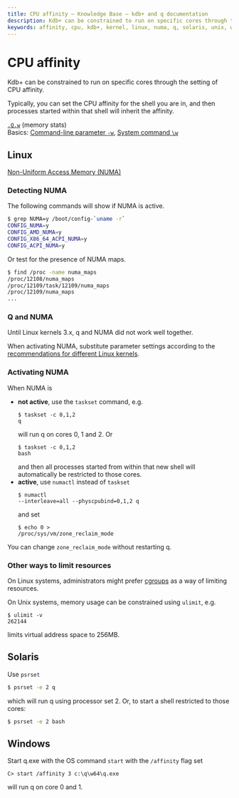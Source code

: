 ```yaml
---
title: CPU affinity – Knowledge Base – kdb+ and q documentation
description: Kdb+ can be constrained to run on specific cores through the setting of CPU affinity. Typically, you can set the CPU affinity for the shell you are in, and then processes started within that shell will inherit the affinity.
keywords: affinity, cpu, kdb+, kernel, linux, numa, q, solaris, unix, windows, zone_reclaim_mode
---
```

# CPU affinity




Kdb+ can be constrained to run on specific cores through the setting of CPU affinity.

Typically, you can set the CPU affinity for the shell you are in, and then processes started within that shell will inherit the affinity.

<i class="far fa-hand-point-right"></i> 
[`.Q.w`](../ref/dotq.md#qw-memory-stats) (memory stats)  
Basics: [Command-line parameter `-w`](../basics/cmdline.md#-w-memory), 
[System command `\w`](../basics/syscmds.md#w-workspace)


## Linux

<i class="far fa-hand-point-right"></i> 
[Non-Uniform Access Memory (NUMA)](linux-production.md#non-uniform-access-memory-numa-hardware)


### Detecting NUMA

The following commands will show if NUMA is active.

```bash
$ grep NUMA=y /boot/config-`uname -r`
CONFIG_NUMA=y
CONFIG_AMD_NUMA=y
CONFIG_X86_64_ACPI_NUMA=y
CONFIG_ACPI_NUMA=y
```

Or test for the presence of NUMA maps.

```bash
$ find /proc -name numa_maps
/proc/12108/numa_maps
/proc/12109/task/12109/numa_maps
/proc/12109/numa_maps
...
```


### Q and NUMA

Until Linux kernels 3.x, q and NUMA did not work well together. 

When activating NUMA, substitute parameter settings according to the [recommendations for different Linux kernels](linux-production.md#non-uniform-access-memory-numa-hardware).


### Activating NUMA

When NUMA is 

-   **not active**, use the `taskset` command, e.g.<pre><code class="language-bash">$ taskset -c 0,1,2 q</code></pre>will run q on cores 0, 1 and 2. Or<pre><code class="language-bash">$ taskset -c 0,1,2 bash</code></pre>and then all processes started from within that new shell will automatically be restricted to those cores.
-   **active**, use `numactl` instead of `taskset`<pre><code class="language-bash">$ numactl --interleave=all --physcpubind=0,1,2 q</code></pre> and set<pre><code class="language-bash">$ echo 0 > /proc/sys/vm/zone_reclaim_mode</code></pre>

You can change `zone_reclaim_mode` without restarting q.


### Other ways to limit resources

On Linux systems, administrators might prefer [cgroups](https://en.wikipedia.org/wiki/Cgroups) as a way of limiting resources.

On Unix systems, memory usage can be constrained using `ulimit`, e.g.<pre><code class="language-bash">$ ulimit -v 262144</code></pre>limits virtual address space to 256MB.


## Solaris

Use `psrset`

```bash
$ psrset -e 2 q
```

which will run q using processor set 2. Or, to start a shell restricted to those cores:

```bash
$ psrset -e 2 bash
```


## Windows

Start q.exe with the OS command `start` with the `/affinity` flag set

```dos
C> start /affinity 3 c:\q\w64\q.exe 
```

will run q on core 0 and 1.

